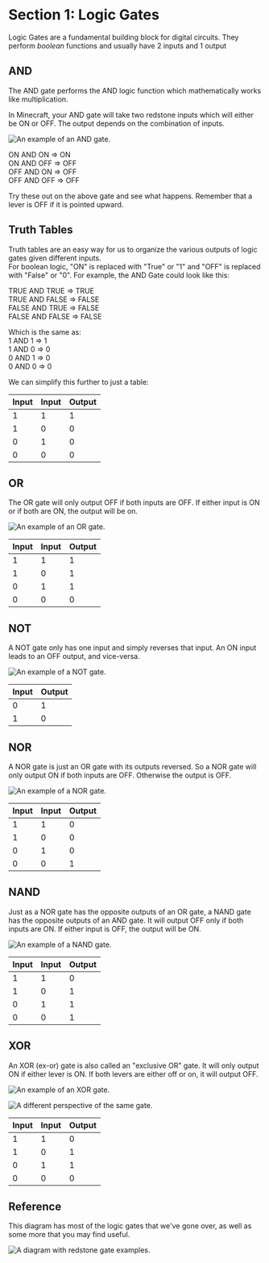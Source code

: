 # Section 1: Logic Gates

Logic Gates are a fundamental building block for digital circuits. They perform _boolean_ functions and usually have 2 inputs and 1 output

## AND

The AND gate performs the AND logic function which mathematically works like multiplication.

In Minecraft, your AND gate will take two redstone inputs which will either be ON or OFF.  The output depends on the combination of inputs.

![An example of an AND gate.](images/section_1/gate_AND.png)

ON AND ON => ON  
ON AND OFF => OFF  
OFF AND ON => OFF  
OFF AND OFF => OFF  

Try these out on the above gate and see what happens. Remember that a lever is OFF if it is pointed upward.

## Truth Tables

Truth tables are an easy way for us to organize the various outputs of logic gates given different inputs.  
For boolean logic, "ON" is replaced with "True" or "1" and "OFF" is replaced with "False" or "0". For example, the AND Gate could look like this:

TRUE AND TRUE => TRUE  
TRUE AND FALSE => FALSE  
FALSE AND TRUE => FALSE  
FALSE AND FALSE => FALSE  

Which is the same as:  
1 AND 1 => 1  
1 AND 0 => 0  
0 AND 1 => 0  
0 AND 0 => 0  

We can simplify this further to just a table:  

Input | Input | Output
--- | --- | ---
1 | 1 | 1
1 | 0 | 0
0 | 1 | 0
0 | 0 | 0


## OR

The OR gate will only output OFF if both inputs are OFF. If either input is ON or if both are ON, the output will be on.

![An example of an OR gate.](images/section_1/gate_OR.png)

Input | Input | Output
--- | --- | ---
1 | 1 | 1
1 | 0 | 1
0 | 1 | 1
0 | 0 | 0

## NOT

A NOT gate only has one input and simply reverses that input. An ON input leads to an OFF output, and vice-versa.

![An example of a NOT gate.](images/section_1/gate_NOT.png)

Input | Output
--- | ---
0 | 1
1 | 0  

## NOR

A NOR gate is just an OR gate with its outputs reversed. So a NOR gate will only output ON if both inputs are OFF. Otherwise the output is OFF.

![An example of a NOR gate.](images/section_1/gate_NOR.png)

Input | Input | Output
--- | --- | ---
1 | 1 | 0
1 | 0 | 0
0 | 1 | 0
0 | 0 | 1

## NAND

Just as a NOR gate has the opposite outputs of an OR gate, a NAND gate has the opposite outputs of an AND gate. It will output OFF only if both inputs are ON. If either input is OFF, the output will be ON.

![An example of a NAND gate.](images/section_1/gate_NAND.png)

Input | Input | Output
--- | --- | ---
1 | 1 | 0
1 | 0 | 1
0 | 1 | 1
0 | 0 | 1

## XOR

An XOR (ex-or) gate is also called an "exclusive OR" gate. It will only output ON if either lever is ON. If both levers are either off or on, it will output OFF.

![An example of an XOR gate.](images/section_1/gate_XOR_front.png)

![A different perspective of the same gate.](images/section_1/gate_XOR_back.png)

Input | Input | Output
--- | --- | ---
1 | 1 | 0
1 | 0 | 1
0 | 1 | 1
0 | 0 | 0

## Reference

This diagram has most of the logic gates that we've gone over, as well as some more that you may find useful.

![A diagram with redstone gate examples.](images/section_1/redstone_diagrams.jpg)
